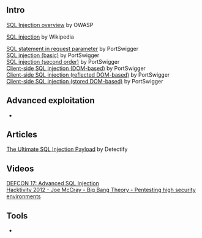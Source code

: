 ## Intro
[SQL Injection overview](https://www.owasp.org/index.php/SQL_Injection) by OWASP  

[SQL injection](https://en.wikipedia.org/wiki/SQL_injection) by Wikipedia  

[SQL statement in request parameter](https://portswigger.net/knowledgebase/Issues/details/00400480_sqlstatementinrequestparameter) by PortSwigger  
[SQL injection (basic)](https://portswigger.net/knowledgebase/Issues/details/00100200_sqlinjection) by PortSwigger  
[SQL injection (second order)](https://portswigger.net/knowledgebase/Issues/details/00100210_sqlinjectionsecondorder) by PortSwigger  
[Client-side SQL injection (DOM-based)](https://portswigger.net/knowledgebase/Issues/details/00200330_clientsidesqlinjectiondombased) by PortSwigger  
[Client-side SQL injection (reflected DOM-based)](https://portswigger.net/knowledgebase/Issues/details/00200331_clientsidesqlinjectionreflecteddombased) by PortSwigger  
[Client-side SQL injection (stored DOM-based)](https://portswigger.net/knowledgebase/Issues/details/00200332_clientsidesqlinjectionstoreddombased) by PortSwigger  

## Advanced exploitation
-

## Articles
[The Ultimate SQL Injection Payload](https://labs.detectify.com/2013/05/29/the-ultimate-sql-injection-payload/)  by Detectify  

## Videos

[DEFCON 17: Advanced SQL Injection](https://www.youtube.com/watch?v=rdyQoUNeXSg)  
[Hacktivity 2012 - Joe McCray - Big Bang Theory - Pentesting high security environments](https://www.youtube.com/watch?v=qBVThFwdYTc)  

## Tools
-
